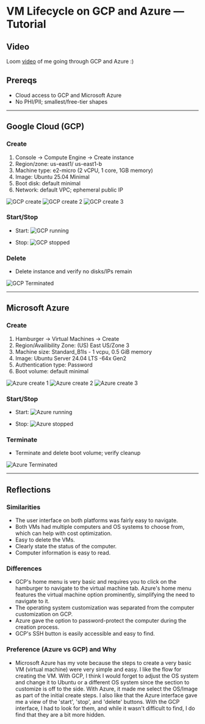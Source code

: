 # VM Lifecycle on GCP and Azure — Tutorial

## Video
Loom [video](https://www.loom.com/share/efb30890372d47b3b0bbaa68b5f64713?sid=4d457d6b-9b79-48df-8594-ac1e97da1143) of me going through GCP and Azure :)   

## Prereqs
- Cloud access to GCP and Microsoft Azure
- No PHI/PII; smallest/free-tier shapes

---

## Google Cloud (GCP)
### Create
1. Console → Compute Engine → Create instance
2. Region/zone: us-east1/ us-east1-b
3. Machine type: e2-micro (2 vCPU, 1 core, 1GB memory)
4. Image: Ubuntu 25.04 Minimal
5. Boot disk: default minimal
6. Network: default VPC; ephemeral public IP

![GCP create](images/gcp_vm_creat_zone_and_region.png)
![GCP create 2](images/gcp_vm_create_computer_customization.png)
![GCP create 3](images/gcp_vm_create_os_custom.png)

### Start/Stop
- Start: 
![GCP running](images/gcp_vm_running.png)

- Stop: 
![GCP stopped](images/gcp_vm_stopped.png)


### Delete
- Delete instance and verify no disks/IPs remain

![GCP Terminated](images/gcp_vm_deleted.png)

---

## Microsoft Azure 
### Create
1. Hamburger -> Virtual Machines -> Create
2. Region/Availibility Zone: (US) East US/Zone 3
3. Machine size: Standard_B1ls - 1 vcpu, 0.5 GiB memory
4. Image: Ubuntu Server 24.04 LTS -64x Gen2
5. Authentication type: Password
6. Boot volume: default minimal

![Azure create 1](images/azure_vm_create_region.png)
![Azure create 2](images/azure_vm_create_computer_custom.png)
![Azure create 3](images/azure_vm_create_computer_key.png)

### Start/Stop
- Start: 
![Azure running](images/azure_vm_running.png)

- Stop: <state shows STOPPED>
![Azure stopped](images/azure_vm_stopped.png)

### Terminate
- Terminate and delete boot volume; verify cleanup

![Azure Terminated](images/azure_vm_deleted.png)

---

## Reflections

### Similarities
- The user interface on both platforms was fairly easy to navigate.
- Both VMs had multiple computers and OS systems to choose from, which can help with cost optimization.
- Easy to delete the VMs.
- Clearly state the status of the computer.
- Computer information is easy to read.


### Differences
- GCP's home menu is very basic and requires you to click on the hamburger to navigate to the virtual machine tab. Azure's home menu features the virtual machine option prominently, simplifying the need to navigate to it.
-  The operating system customization was separated from the computer customization on GCP.
- Azure gave the option to password-protect the computer during the creation process.
- GCP's SSH button is easily accessible and easy to find.


### Preference (Azure vs GCP) and Why
- Microsoft Azure has my vote because the steps to create a very basic VM (virtual machine) were very simple and easy. I like the flow for creating the VM. With GCP, I think I would forget to adjust the OS system and change it to Ubuntu or a different OS system since the section to customize is off to the side. With Azure, it made me select the OS/Image as part of the initial create steps. I also like that the Azure interface gave me a view of the 'start', 'stop', and 'delete' buttons. With the GCP interface, I had to look for them, and while it wasn't difficult to find, I do find that they are a bit more hidden. 